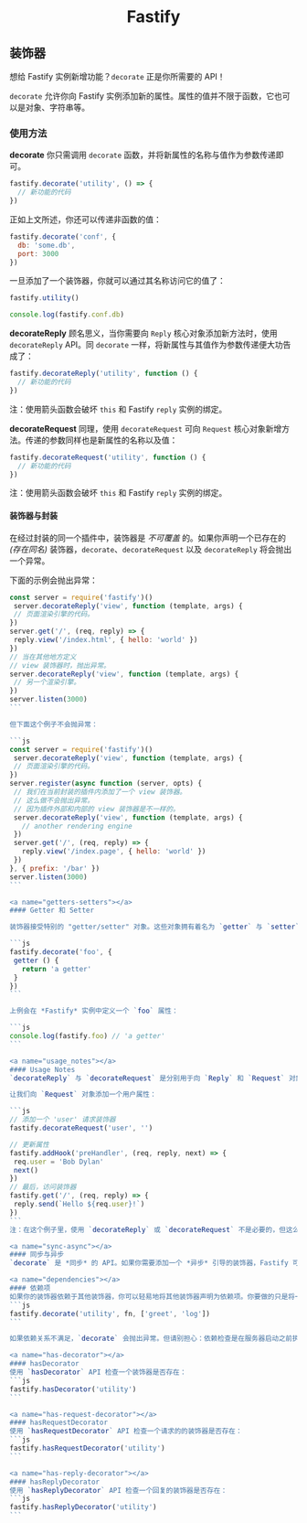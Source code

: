 <h1 align="center">Fastify</h1>

## 装饰器

想给 Fastify 实例新增功能？`decorate` 正是你所需要的 API！

`decorate` 允许你向 Fastify 实例添加新的属性。属性的值并不限于函数，它也可以是对象、字符串等。

<a name="usage"></a>
### 使用方法
<a name="decorate"></a>
**decorate**
你只需调用 `decorate` 函数，并将新属性的名称与值作为参数传递即可。
```js
fastify.decorate('utility', () => {
  // 新功能的代码
})
```

正如上文所述，你还可以传递非函数的值：
```js
fastify.decorate('conf', {
  db: 'some.db',
  port: 3000
})
```

一旦添加了一个装饰器，你就可以通过其名称访问它的值了：
```js
fastify.utility()

console.log(fastify.conf.db)
```

<a name="decorate-reply"></a>
**decorateReply**
顾名思义，当你需要向 `Reply` 核心对象添加新方法时，使用 `decorateReply` API。同 `decorate` 一样，将新属性与其值作为参数传递便大功告成了：
```js
fastify.decorateReply('utility', function () {
  // 新功能的代码
})
```

注：使用箭头函数会破坏 `this` 和 Fastify `reply` 实例的绑定。

<a name="decorate-request"></a>
**decorateRequest**
同理，使用 `decorateRequest` 可向 `Request` 核心对象新增方法。传递的参数同样也是新属性的名称以及值：
```js
fastify.decorateRequest('utility', function () {
  // 新功能的代码
})
```

注：使用箭头函数会破坏 `this` 和 Fastify `reply` 实例的绑定。

<a name="decorators-encapsulation"></a>
#### 装饰器与封装

在经过封装的同一个插件中，装饰器是 *不可覆盖* 的。如果你声明一个已存在的 *(存在同名)* 装饰器，`decorate`、`decorateRequest` 以及 `decorateReply` 将会抛出一个异常。

下面的示例会抛出异常：
 ````js
const server = require('fastify')()
  server.decorateReply('view', function (template, args) {
  // 页面渲染引擎的代码。
})
server.get('/', (req, reply) => {
  reply.view('/index.html', { hello: 'world' })
})
// 当在其他地方定义
// view 装饰器时，抛出异常。
server.decorateReply('view', function (template, args) {
  // 另一个渲染引擎。
})
server.listen(3000)
```

但下面这个例子不会抛异常：

```js
const server = require('fastify')()
  server.decorateReply('view', function (template, args) {
  // 页面渲染引擎的代码。
})
server.register(async function (server, opts) {
  // 我们在当前封装的插件内添加了一个 view 装饰器。
  // 这么做不会抛出异常。
  // 因为插件外部和内部的 view 装饰器是不一样的。
  server.decorateReply('view', function (template, args) {
    // another rendering engine
  })
  server.get('/', (req, reply) => {
    reply.view('/index.page', { hello: 'world' })
  })
}, { prefix: '/bar' })
server.listen(3000)
```

<a name="getters-setters"></a>
#### Getter 和 Setter

装饰器接受特别的 "getter/setter" 对象。这些对象拥有着名为 `getter` 与 `setter` 的函数 (尽管 `setter` 是可选的)。这么做便可以通过装饰器来定义属性。例如：

```js
fastify.decorate('foo', {
  getter () {
    return 'a getter'
  }
})
```

上例会在 *Fastify* 实例中定义一个 `foo` 属性：

```js
console.log(fastify.foo) // 'a getter'
```

<a name="usage_notes"></a>
#### Usage Notes
`decorateReply` 与 `decorateRequest` 是分别用于向 `Reply` 和 `Request` 对象新增方法或属性的。你可以通过对象直接访问这些属性来更新它们。

让我们向 `Request` 对象添加一个用户属性：

```js
// 添加一个 'user' 请求装饰器
fastify.decorateRequest('user', '')

// 更新属性
fastify.addHook('preHandler', (req, reply, next) => {
  req.user = 'Bob Dylan'
  next()
})
// 最后，访问装饰器
fastify.get('/', (req, reply) => {
  reply.send(`Hello ${req.user}!`)
})
```
注：在这个例子里，使用 `decorateReply` 或 `decorateRequest` 不是必要的，但这么做能提升 Fastify 的性能。

<a name="sync-async"></a>
#### 同步与异步
`decorate` 是 *同步* 的 API。如果你需要添加一个 *异步* 引导的装饰器，Fastify 可能会在该装饰器准备妥当前启动。为了避免这种情况，你应该将 `register` 与 `fastify-plugin` 一起使用。更多内容，请看[插件](https://github.com/fastify/docs-chinese/blob/master/docs/Plugins.md)一文。

<a name="dependencies"></a>
#### 依赖项
如果你的装饰器依赖于其他装饰器，你可以轻易地将其他装饰器声明为依赖项。你要做的只是将一个字符串数组 (表示依赖项的名称) 作为函数的第三个参数而已：
```js
fastify.decorate('utility', fn, ['greet', 'log'])
```

如果依赖关系不满足，`decorate` 会抛出异常。但请别担心：依赖检查是在服务器启动之前执行的，因此，在运行时不会发生该问题。

<a name="has-decorator"></a>
#### hasDecorator
使用 `hasDecorator` API 检查一个装饰器是否存在：
```js
fastify.hasDecorator('utility')
```

<a name="has-request-decorator"></a>
#### hasRequestDecorator
使用 `hasRequestDecorator` API 检查一个请求的的装饰器是否存在：
```js
fastify.hasRequestDecorator('utility')
```

<a name="has-reply-decorator"></a>
#### hasReplyDecorator
使用 `hasReplyDecorator` API 检查一个回复的装饰器是否存在：
```js
fastify.hasReplyDecorator('utility')
```
